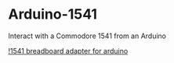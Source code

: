 # Arduino-1541
Interact with a Commodore 1541 from an Arduino

[!1541 breadboard adapter for arduino](https://github.com/baldengineer/Arduino-1541/blob/master/images/arduino-1541-breadboard-rev1.jpg)
